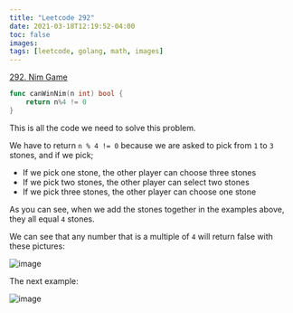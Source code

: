 ```yaml
---
title: "Leetcode 292"
date: 2021-03-18T12:19:52-04:00
toc: false
images:
tags: [leetcode, golang, math, images]
---
```


[292. Nim Game](https://leetcode.com/problems/nim-game/)

``` go
func canWinNim(n int) bool {
	return n%4 != 0
}
```

This is all the code we need to solve this problem.

We have to return `n % 4 != 0` because we are asked to pick from `1` to `3` stones, and if we pick;

* If we pick one stone, the other player can choose three stones
* If we pick two stones, the other player can select two stones
* If we pick three stones, the other player can choose one stone

As you can see, when we add the stones together in the examples above, they all equal `4` stones.

We can see that any number that is a multiple of `4` will return false with these pictures:

![image](https://assets.leetcode.com/users/images/1d18be62-568e-408b-bdc0-e0b2c8025357_1616084116.2890737.jpeg)

The next example:

![image](https://assets.leetcode.com/users/images/ed5060f8-e074-4ceb-b646-5c3286ed087e_1616084166.6079986.jpeg)